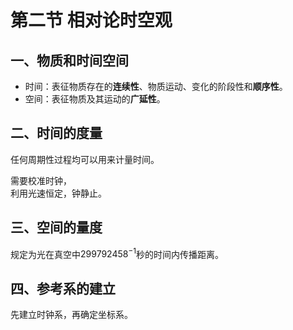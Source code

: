 # 第二节 相对论时空观

## 一、物质和时间空间

* 时间：表征物质存在的**连续性**、物质运动、变化的阶段性和**顺序性**。
* 空间：表征物质及其运动的**广延性**。

## 二、时间的度量

任何周期性过程均可以用来计量时间。

需要校准时钟，  
利用光速恒定，钟静止。

## 三、空间的量度

规定为光在真空中$299792458^{-1}$秒的时间内传播距离。

## 四、参考系的建立

先建立时钟系，再确定坐标系。
